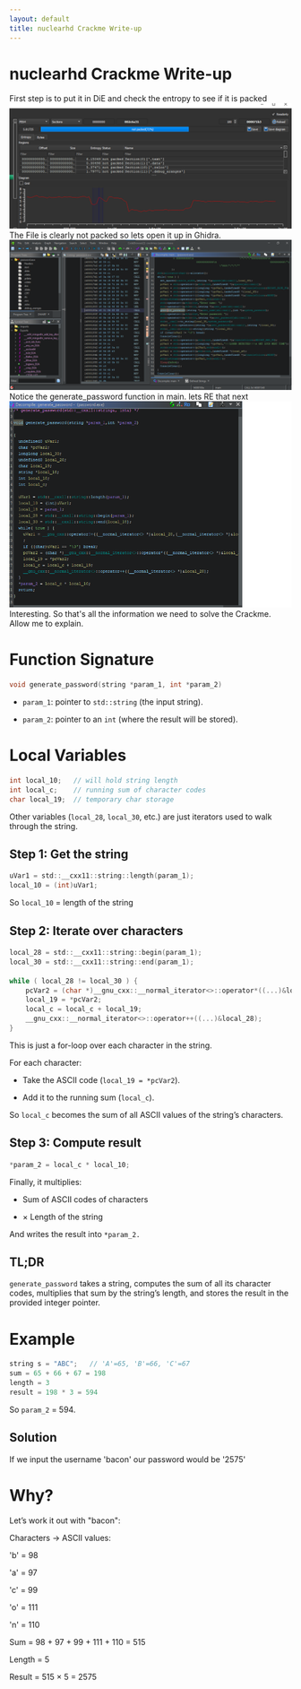 ```yaml
---
layout: default
title: nuclearhd Crackme Write-up
---
```


# nuclearhd Crackme Write-up


First step is to put it in DiE and check the entropy to see if it is packed
![Error Loading Image](/practice/crackme2/1.png)
The File is clearly not packed so lets open it up in Ghidra.
![Error Loading Image](/practice/crackme2/2.png)
Notice the generate_password function in main. lets RE that next
![Error Loading Image](/practice/crackme2/3.png)
Interesting. So that's all the information we need to solve the Crackme. Allow me to explain.
# Function Signature

```c
void generate_password(string *param_1, int *param_2)

```
- `param_1`: pointer to `std::string` (the input string).

- `param_2`: pointer to an `int` (where the result will be stored).

# Local Variables
```c
int local_10;   // will hold string length
int local_c;    // running sum of character codes
char local_19;  // temporary char storage
```
Other variables (`local_28`, `local_30`, etc.) are just iterators used to walk through the string.

## Step 1: Get the string

```c
uVar1 = std::__cxx11::string::length(param_1);
local_10 = (int)uVar1;

```
So `local_10` = length of the string

## Step 2: Iterate over characters

```c
local_28 = std::__cxx11::string::begin(param_1);
local_30 = std::__cxx11::string::end(param_1);

while ( local_28 != local_30 ) {
    pcVar2 = (char *)__gnu_cxx::__normal_iterator<>::operator*((...)&local_28);
    local_19 = *pcVar2;
    local_c = local_c + local_19;
    __gnu_cxx::__normal_iterator<>::operator++((...)&local_28);
}

```

This is just a for-loop over each character in the string.

For each character:

- Take the ASCII code (`local_19 = *pcVar2`).

- Add it to the running sum (`local_c`).

So `local_c` becomes the sum of all ASCII values of the string’s characters.


## Step 3: Compute result

```cpp
*param_2 = local_c * local_10;
```

Finally, it multiplies:

- Sum of ASCII codes of characters

- × Length of the string

And writes the result into `*param_2.`

## TL;DR
`generate_password` takes a string, computes the sum of all its character codes, multiplies that sum by the string’s length, and stores the result in the provided integer pointer.

# Example

```cpp
string s = "ABC";   // 'A'=65, 'B'=66, 'C'=67
sum = 65 + 66 + 67 = 198
length = 3
result = 198 * 3 = 594
```

So `param_2` = 594.

## Solution
If we input the username 'bacon' our password would be '2575'

# Why?

Let’s work it out with "bacon":

Characters → ASCII values:

'b' = 98

'a' = 97

'c' = 99

'o' = 111

'n' = 110

Sum = 98 + 97 + 99 + 111 + 110 = 515

Length = 5

Result = 515 × 5 = 2575
